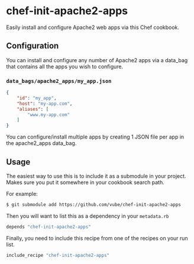 # chef-init-apache2-apps

Easily install and configure Apache2 web apps via this Chef cookbook.


## Configuration

You can install and configure any number of Apache2 apps via a data_bag
that contains all the apps you wish to configure.

### `data_bags/apache2_apps/my_app.json`

```json
{
    "id": "my_app",
    "host": "my-app.com",
    "aliases": [
        "www.my-app.com"
    ]
}
```

You can configure/install multiple apps by creating 1 JSON file per app
in the apache2_apps data_bag.


## Usage

The easiest way to use this is to include it as a submodule in your project.
Makes sure you put it somewhere in your cookbook search path.

For example:

```bash
$ git submodule add https://github.com/vube/chef-init-apache2-apps
```

Then you will want to list this as a dependency in your `metadata.rb`

```ruby
depends "chef-init-apache2-apps"
```

Finally, you need to include this recipe from one of the recipes on your run list.

```ruby
include_recipe "chef-init-apache2-apps"
```
